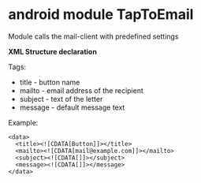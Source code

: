 # android module TapToEmail
Module calls the mail-client with predefined settings

**XML Structure declaration**

Tags:
- title - button name
- mailto - email address of the recipient
- subject - text of the letter
- message - default message text

Example:


    <data>
      <title><![CDATA[Button]]></title>
      <mailto><![CDATA[mail@example.com]]></mailto>
      <subject><![CDATA[]]></subject>
      <message><![CDATA[]]></message>
    </data>
